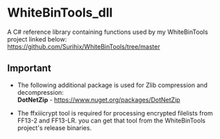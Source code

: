 # WhiteBinTools_dll
A C# reference library containing functions used by my WhiteBinTools project linked below:
<br>https://github.com/Surihix/WhiteBinTools/tree/master

## Important
- The following additional package is used for Zlib compression and decompression:
<br>**DotNetZip** - https://www.nuget.org/packages/DotNetZip

- The ffxiiicrypt tool is required for processing encrypted filelists from FF13-2 and FF13-LR. you can get that tool from the WhiteBinTools project's release binaries.
